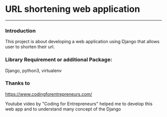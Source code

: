 # URL shortening web application
***
### Introduction
This project is about developing a web application using Django that allows user to shorten their url.

### Library Requirement or additional Package:
Django, python3, virtualenv

### Thanks to
https://www.codingforentrepreneurs.com/

Youtube video by "Coding for Entrepreneurs" helped me to develop this web app and to understand many concept of the Django 
